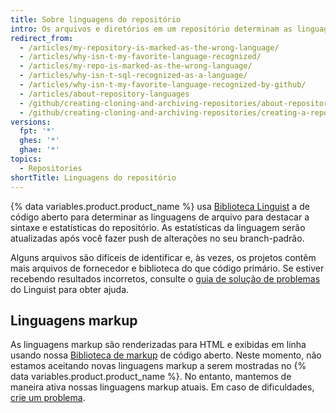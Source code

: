 ```yaml
---
title: Sobre linguagens do repositório
intro: Os arquivos e diretórios em um repositório determinam as linguagens que compõem o repositório. É possível exibir linguagens de um repositório para obter uma visão geral rápida do repositório.
redirect_from:
  - /articles/my-repository-is-marked-as-the-wrong-language/
  - /articles/why-isn-t-my-favorite-language-recognized/
  - /articles/my-repo-is-marked-as-the-wrong-language/
  - /articles/why-isn-t-sql-recognized-as-a-language/
  - /articles/why-isn-t-my-favorite-language-recognized-by-github/
  - /articles/about-repository-languages
  - /github/creating-cloning-and-archiving-repositories/about-repository-languages
  - /github/creating-cloning-and-archiving-repositories/creating-a-repository-on-github/about-repository-languages
versions:
  fpt: '*'
  ghes: '*'
  ghae: '*'
topics:
  - Repositories
shortTitle: Linguagens do repositório
---
```


{% data variables.product.product_name %} usa [Biblioteca Linguist](https://github.com/github/linguist) a de código aberto para
determinar as linguagens de arquivo para destacar a sintaxe e estatísticas do repositório. As estatísticas da linguagem serão atualizadas após você fazer push de alterações no seu branch-padrão.

Alguns arquivos são difíceis de identificar e, às vezes, os projetos contêm mais arquivos de fornecedor e biblioteca do que código primário. Se estiver recebendo resultados incorretos, consulte o [guia de solução de problemas](https://github.com/github/linguist/blob/master/docs/troubleshooting.md) do Linguist para obter ajuda.

## Linguagens markup

As linguagens markup são renderizadas para HTML e exibidas em linha usando nossa [Biblioteca de markup](https://github.com/github/markup) de código aberto. Neste momento, não estamos aceitando novas linguagens markup a serem mostradas no {% data variables.product.product_name %}. No entanto, mantemos de maneira ativa nossas linguagens markup atuais. Em caso de dificuldades, [crie um problema](https://github.com/github/markup/issues/new).
